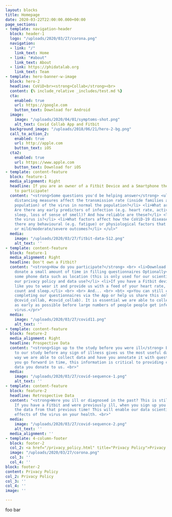 ```yaml
---
layout: blocks
title: Homepage
date: 2020-03-22T22:00:00.000+00:00
page_sections:
- template: navigation-header
  block: header-1
  logo: "/uploads/2020/03/27/corona.png"
  navigation:
  - link: "/"
    link_text: Home
  - link: "#about"
    link_text: About
  - link: https://phidatalab.org
    link_text: Team
- template: hero-banner-w-image
  block: hero-2
  headline: CoViD<br><strong>Collab</strong><br>
  content: {% include_relative _includes/test.md %}
  cta:
    enabled: true
    url: https://google.com
    button_text: Download for Android
  image:
    image: "/uploads/2020/04/01/symptoms-shot.png"
    alt_text: Covid Collab App and Fitbit
  background_image: "/uploads/2018/06/21/hero-2-bg.png"
  call_to_action_2:
    enabled: true
    url: http://apple.com
    button_text: iOS
  cta2:
    enabled: true
    url: https://www.apple.com
    button_text: Download for iOS
- template: content-feature
  block: feature-1
  media_alignment: Right
  headline: If you are an owner of a Fitbit Device and a Smartphone then you are eligible
    to participate!
  content: "<strong>Some questions you'd be helping answer</strong> <ul> <li>How social
    distancing measures affect the transmission rate (inside families and the general
    population) of the virus in normal the population?</li> <li>What are the symptoms?
    Are there any early predictors of infection (e.g. heart rate, activity, respiration,
    sleep, loss of sense of smell)? And how reliable are these?</li> <li>How contagious
    the virus is?</li> <li>What factors affect how the CoViD-19 disease behaves? Are
    there any behavioural (e.g. fatigue) or physiological factors that determine progression
    or mild/moderate/severe outcomes?</li> </ul>"
  media:
    image: "/uploads/2020/03/27/fitbit-data-512.png"
    alt_text: ''
- template: content-feature
  block: feature-1
  media_alignment: Right
  headline: Don't own a Fitbit?
  content: "<strong>How do you participate?</strong> <br> <li>Download our apps and
    donate a small amount of time in filling questionnaires Optionally</li> <li>Providing
    some phone data such as location (this is only used for our scientific work see
    our privacy policy and data use?</li> <li>If you have a Fitbit device then we’d
    like you to wear it and provide us with a feed of your heart rate, activity step
    count and sleep.</li> <br> <br> And... <br> <bt> <p>You can still contribute by
    completing our questionnaires via the App or help us share this online (twitter:
    @covid_collab, #covid_collab). It is essential we are able to collect this data
    as early as possible before large numbers of people people get infected by the
    virus.</pr>"
  media:
    image: "/uploads/2020/03/27/covid11.png"
    alt_text: ''
- template: content-feature
  block: feature-2
  media_alignment: Right
  headline: Prospective Data
  content: "<strong>Sign up to the study before you were ill</strong> By signing up
    to our study before any sign of illness gives us the most useful data. In this
    way we are able to collect data and have you annotate it with questionnaires as
    you go forward in time, this information is critical to providing context to the
    data you donate to us. <br>"
  media:
    image: "/uploads/2020/03/27/covid-sequence-1.png"
    alt_text: ''
- template: content-feature
  block: feature-2
  headline: Retrospective Data
  content: "<strong>Were you ill or diagnosed in the past? This is still useful!</strong>
    If you have a Fitbit and were previously ill, when you sign up you can still donate
    the data from that previous time! This will enable our data scientists to study
    effects of the virus on your health. <br>"
  media:
    image: "/uploads/2020/03/27/covid-sequence-2.png"
    alt_text: ''
  media_alignment: ''
- template: 4-column-footer
  block: footer-2
  col_2: <a href="/privacy_policy.html" title="Privacy Policy">Privacy Policy</a>
  image: "/uploads/2020/03/27/corona.png"
  col_3: ''
  col_4: ''
block: footer-2
content: Privacy Policy
col_2: Privacy Policy
col_3: ''
col_4: ''
image: ''

---
```

foo bar
